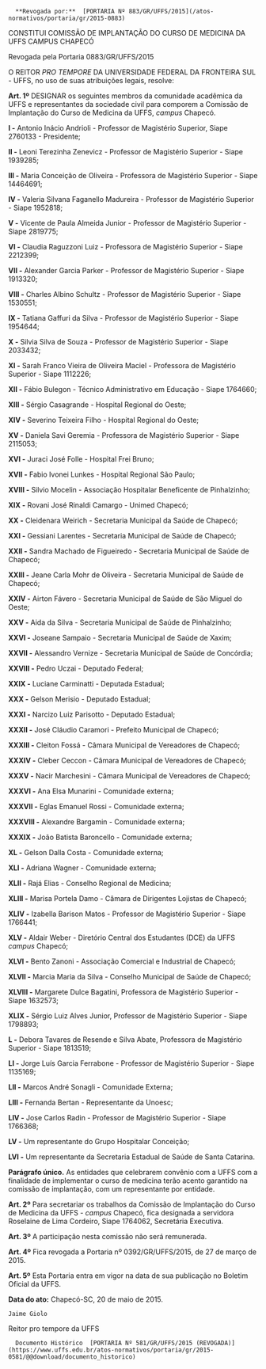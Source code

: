       **Revogada por:**  [PORTARIA Nº 883/GR/UFFS/2015](/atos-normativos/portaria/gr/2015-0883) 

   CONSTITUI COMISSÃO DE IMPLANTAÇÃO DO CURSO DE MEDICINA DA UFFS CAMPUS CHAPECÓ  

Revogada pela Portaria 0883/GR/UFFS/2015

 O REITOR *PRO TEMPORE* DA UNIVERSIDADE FEDERAL DA FRONTEIRA SUL - UFFS, no uso de suas atribuições legais, resolve:

 **Art. 1º** DESIGNAR os seguintes membros da comunidade acadêmica da UFFS e representantes da sociedade civil para comporem a Comissão de Implantação do Curso de Medicina da UFFS, *campus* Chapecó.

 **I -** Antonio Inácio Andrioli - Professor de Magistério Superior, Siape 2760133 - Presidente;

 **II -** Leoni Terezinha Zenevicz - Professor de Magistério Superior - Siape 1939285;

 **III -** Maria Conceição de Oliveira - Professora de Magistério Superior - Siape 14464691;

 **IV -** Valeria Silvana Faganello Madureira - Professor de Magistério Superior - Siape 1952818;

 **V -** Vicente de Paula Almeida Junior - Professor de Magistério Superior - Siape 2819775;

 **VI -** Claudia Raguzzoni Luiz - Professora de Magistério Superior - Siape 2212399;

 **VII -** Alexander Garcia Parker - Professor de Magistério Superior - Siape 1913320;

 **VIII -** Charles Albino Schultz - Professor de Magistério Superior - Siape 1530551;

 **IX -** Tatiana Gaffuri da Silva - Professor de Magistério Superior - Siape 1954644;

 **X -** Silvia Silva de Souza - Professor de Magistério Superior - Siape 2033432;

 **XI -** Sarah Franco Vieira de Oliveira Maciel - Professora de Magistério Superior - Siape 1112226;

 **XII -** Fábio Bulegon - Técnico Administrativo em Educação - Siape 1764660;

 **XIII -** Sérgio Casagrande - Hospital Regional do Oeste;

 **XIV -** Severino Teixeira Filho - Hospital Regional do Oeste;

 **XV -** Daniela Savi Geremia - Professora de Magistério Superior - Siape 2115053;

 **XVI -** Juraci José Folle - Hospital Frei Bruno;

 **XVII -** Fabio Ivonei Lunkes - Hospital Regional São Paulo;

 **XVIII -** Silvio Mocelin - Associação Hospitalar Beneficente de Pinhalzinho;

 **XIX -** Rovani José Rinaldi Camargo - Unimed Chapecó;

 **XX -** Cleidenara Weirich - Secretaria Municipal da Saúde de Chapecó;

 **XXI -** Gessiani Larentes - Secretaria Municipal de Saúde de Chapecó;

 **XXII -** Sandra Machado de Figueiredo - Secretaria Municipal de Saúde de Chapecó;

 **XXIII -** Jeane Carla Mohr de Oliveira - Secretaria Municipal de Saúde de Chapecó;

 **XXIV -** Airton Fávero - Secretaria Municipal de Saúde de São Miguel do Oeste;

 **XXV -** Aida da Silva - Secretaria Municipal de Saúde de Pinhalzinho;

 **XXVI -** Joseane Sampaio - Secretaria Municipal de Saúde de Xaxim;

 **XXVII -** Alessandro Vernize - Secretaria Municipal de Saúde de Concórdia;

 **XXVIII -** Pedro Uczai - Deputado Federal;

 **XXIX -** Luciane Carminatti - Deputada Estadual;

 **XXX -** Gelson Merisio - Deputado Estadual;

 **XXXI -** Narcizo Luiz Parisotto - Deputado Estadual;

 **XXXII -** José Cláudio Caramori - Prefeito Municipal de Chapecó;

 **XXXIII -** Cleiton Fossá - Câmara Municipal de Vereadores de Chapecó;

 **XXXIV -** Cleber Ceccon - Câmara Municipal de Vereadores de Chapecó;

 **XXXV -** Nacir Marchesini - Câmara Municipal de Vereadores de Chapecó;

 **XXXVI -** Ana Elsa Munarini - Comunidade externa;

 **XXXVII -** Eglas Emanuel Rossi - Comunidade externa;

 **XXXVIII -** Alexandre Bargamin - Comunidade externa;

 **XXXIX -** João Batista Baroncello - Comunidade externa;

 **XL -** Gelson Dalla Costa - Comunidade externa;

 **XLI -** Adriana Wagner - Comunidade externa;

 **XLII -** Rajá Elias - Conselho Regional de Medicina;

 **XLIII -** Marisa Portela Damo - Câmara de Dirigentes Lojistas de Chapecó;

 **XLIV -** Izabella Barison Matos - Professor de Magistério Superior - Siape 1766441;

 **XLV -** Aldair Weber - Diretório Central dos Estudantes (DCE) da UFFS *campus* Chapecó;

 **XLVI -** Bento Zanoni - Associação Comercial e Industrial de Chapecó;

 **XLVII -** Marcia Maria da Silva - Conselho Municipal de Saúde de Chapecó;

 **XLVIII -** Margarete Dulce Bagatini, Professora de Magistério Superior - Siape 1632573;

 **XLIX -** Sérgio Luiz Alves Junior, Professor de Magistério Superior - Siape 1798893;

 **L -** Debora Tavares de Resende e Silva Abate, Professora de Magistério Superior - Siape 1813519;

 **LI -** Jorge Luís Garcia Ferrabone - Professor de Magistério Superior - Siape 1135169;

 **LII -** Marcos André Sonagli - Comunidade Externa;

 **LIII -** Fernanda Bertan - Representante da Unoesc;

 **LIV -** Jose Carlos Radin - Professor de Magistério Superior - Siape 1766368;

 **LV -** Um representante do Grupo Hospitalar Conceição;

 **LVI -** Um representante da Secretaria Estadual de Saúde de Santa Catarina.

 **Parágrafo único.** As entidades que celebrarem convênio com a UFFS com a finalidade de implementar o curso de medicina terão acento garantido na comissão de implantação, com um representante por entidade.

 **Art. 2º** Para secretariar os trabalhos da Comissão de Implantação do Curso de Medicina da UFFS - *campus* Chapecó, fica designada a servidora Roselaine de Lima Cordeiro, Siape 1764062, Secretária Executiva.

 **Art. 3º** A participação nesta comissão não será remunerada.

 **Art. 4º** Fica revogada a Portaria nº 0392/GR/UFFS/2015, de 27 de março de 2015.

 **Art. 5º** Esta Portaria entra em vigor na data de sua publicação no Boletim Oficial da UFFS.

  

   **Data do ato:** Chapecó-SC, 20 de maio de 2015.   
 

    Jaime Giolo   
 Reitor pro tempore da UFFS 

      Documento Histórico  [PORTARIA Nº 581/GR/UFFS/2015 (REVOGADA)](https://www.uffs.edu.br/atos-normativos/portaria/gr/2015-0581/@@download/documento_historico)     
      